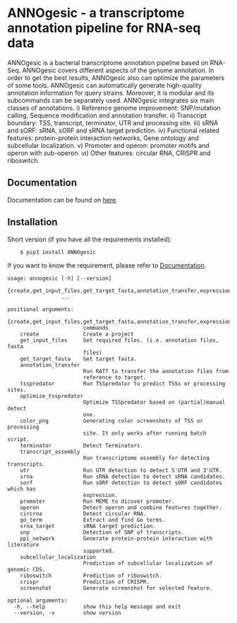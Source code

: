 # ANNOgesic - a transcriptome annotation pipeline for RNA-seq data

ANNOgesic is a bacterial transcriptome annotation pipeline based on RNA-Seq.
ANNOgesic covers different aspects of the genome annotation. In order to get the
best results, ANNOgesic also can optimize the parameters of some tools.
ANNOgesic can automatically generate high-quality annotation information for
query strains. Moreover, it is modular and its subcommands can be separately used.
ANNOgesic integrates six main classes of annotations. i) Reference
genome improvement: SNP/mutation calling, Sequence modification and
annotation transfer. ii) Transcript boundary: TSS, transcript,
terminator, UTR and processing site.  iii) sRNA and sORF: sRNA, sORF
and sRNA target prediction.  iv) Functional related features:
protein-protein interaction networks, Gene ontology and subcellular
localization. v) Promoter and operon: promoter motifs and operon
with sub-operon. vi) Other features: circular RNA, CRISPR and riboswitch.

## Documentation

Documentation can be found on 
[here](http://pythonhosted.org/ANNOgesic).

## Installation

Short version (if you have all the requirements installed):

```
    $ pip3 install ANNOgesic
```
If you want to know the requirement, please refer to [Documentation](http://pythonhosted.org/ANNOgesic).


```
usage: annogesic [-h] [--version]
                 {create,get_input_files,get_target_fasta,annotation_transfer,expression_analysis,tsspredator,optimize_tsspredator,color_png,terminator,transcript_assembly,utr,srna,sorf,promoter,operon,circrna,go_term,srna_target,snp,ppi_network,subcellular_localization,riboswitch,screenshot}
                 ...

positional arguments:
  {create,get_input_files,get_target_fasta,annotation_transfer,expression_analysis,tsspredator,optimize_tsspredator,color_png,terminator,transcript_assembly,utr,srna,sorf,promoter,operon,circrna,go_term,srna_target,snp,ppi_network,subcellular_localization,riboswitch,screenshot}
                        commands
    create              Create a project
    get_input_files     Get required files. (i.e. annotation files, fasta
                        files)
    get_target_fasta    Get target fasta.
    annotation_transfer
                        Run RATT to transfer the annotation files from
                        reference to target.
    tsspredator         Run TSSpredator to predict TSSs or processing sites.
    optimize_tsspredator
                        Optimize TSSpredator based on (partial)manual detect
                        one.
    color_png           Generating color screenshots of TSS or processing
                        site. It only works after running batch script.
    terminator          Detect Terminators.
    transcript_assembly
                        Run transcriptome assembly for detecting transcripts.
    utr                 Run UTR detection to detect 5'UTR and 3'UTR.
    srna                Run sRNA detection to detect sRNA candidates.
    sorf                Run sORF detection to detect sORF candidates which has
                        expression.
    promoter            Run MEME to dicover promoter.
    operon              Detect operon and combine features together.
    circrna             Detect circular RNA.
    go_term             Extract and find Go terms.
    srna_target         sRNA target prediction.
    snp                 Detection of SNP of transcripts.
    ppi_network         Generate protein-protein interaction with literature
                        supported.
    subcellular_localization
                        Prediction of subcellular localization of genomic CDS.
    riboswitch          Prediction of riboswitch.
    crispr              Prediction of CRISPR.
    screenshot          Generate screenshot for selected feature.

optional arguments:
  -h, --help            show this help message and exit
  --version, -v         show version
```
